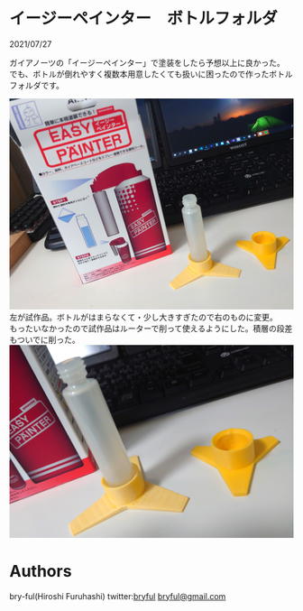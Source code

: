 ﻿# イージーペインター　ボトルフォルダ
2021/07/27<br>

ガイアノーツの「イージーペインター」で塗装をしたら予想以上に良かった。<br>
でも、ボトルが倒れやすく複数本用意したくても扱いに困ったので作ったボトルフォルダです。<br>

![EPB_1.jpg](EPB_1.jpg)<br>
左が試作品。ボトルがはまらなくて・少し大きすぎたので右のものに変更。<br>
もったいなかったので試作品はルーターで削って使えるようにした。積層の段差もついでに削った。
![EPB_2.jpg](EPB_2.jpg)<br>


# Authors

bry-ful(Hiroshi Furuhashi)
twitter:[bryful](https://twitter.com/bryful)
bryful@gmail.com


